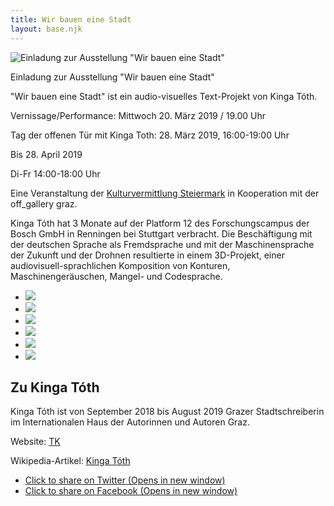 ```yaml
---
title: Wir bauen eine Stadt
layout: base.njk
---
```





![Einladung zur Ausstellung "Wir bauen eine Stadt"](/assets/pics/kinga.jpg)


Einladung zur Ausstellung "Wir bauen eine Stadt"


"Wir bauen eine Stadt" ist ein audio-visuelles Text-Projekt von Kinga Tóth.

Vernissage/Performance: Mittwoch 20\. März 2019 / 19.00 Uhr

Tag der offenen Tür mit Kinga Toth: 28\. März 2019, 16:00-19:00 Uhr

Bis 28. April 2019

Di-Fr 14:00-18:00 Uhr

Eine Veranstaltung der [Kulturvermittlung Steiermark](https://www.kulturvermittlung.org/primcell.php?ses=8000y3825q&lang=dt&bas=kvs "Kulturvermittlung Steiermark") in Kooperation mit der off_gallery graz.



Kinga Tóth hat 3 Monate auf der Platform 12 des Forschungscampus der Bosch GmbH in Renningen bei Stuttgart verbracht. Die Beschäftigung mit der deutschen Sprache als Fremdsprache und mit der Maschinensprache der Zukunft und der Drohnen resultierte in einem 3D-Projekt, einer audiovisuell-sprachlichen Komposition von Konturen, Maschinengeräuschen, Mangel- und Codesprache.



*   ![](/assets/pics/k_2.jpg)
*   ![](/assets/pics/k_3.jpg)
*   ![](/assets/pics/k_4.jpg)
*   ![](/assets/pics/k_5.jpg)
*   ![](/assets/pics/k_6.jpg)
*   ![](/assets/pics/k_7.jpg)


## Zu Kinga Tóth



Kinga Tóth ist von September 2018 bis August 2019 Grazer Stadtschreiberin im Internationalen Haus der Autorinnen und Autoren Graz.

Website: [TK](http://tothkinga.blogspot.com/ "TK")

Wikipedia-Artikel: [Kinga Tóth](https://de.wikipedia.org/wiki/Kinga_T%C3%B3th "Kinga Tóth – Wikipedia")




*   [<span></span><span class="sharing-screen-reader-text">Click to share on Twitter (Opens in new window)</span>](https://offgallery.at/ausstellungen/wir-bauen-eine-stadt/?share=twitter "Click to share on Twitter")
*   [<span></span><span class="sharing-screen-reader-text">Click to share on Facebook (Opens in new window)</span>](https://offgallery.at/ausstellungen/wir-bauen-eine-stadt/?share=facebook "Click to share on Facebook")
